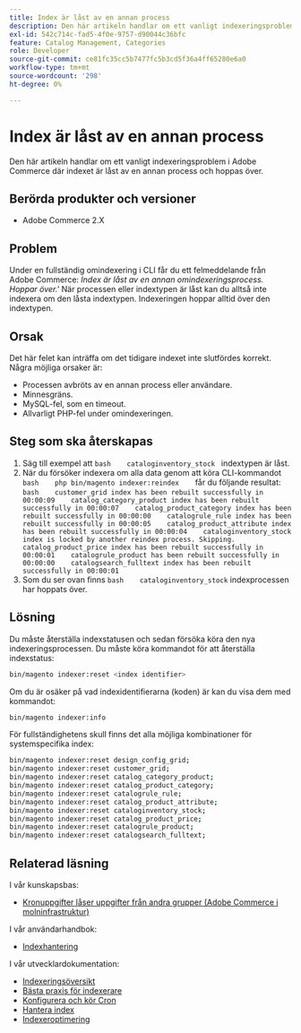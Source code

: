 ```yaml
---
title: Index är låst av en annan process
description: Den här artikeln handlar om ett vanligt indexeringsproblem i Adobe Commerce där indexet är låst av en annan process och hoppas över.
exl-id: 542c714c-fad5-4f0e-9757-d90044c36bfc
feature: Catalog Management, Categories
role: Developer
source-git-commit: ce81fc35cc5b7477fc5b3cd5f36a4ff65280e6a0
workflow-type: tm+mt
source-wordcount: '298'
ht-degree: 0%

---
```


# Index är låst av en annan process

Den här artikeln handlar om ett vanligt indexeringsproblem i Adobe Commerce där indexet är låst av en annan process och hoppas över.

## Berörda produkter och versioner

* Adobe Commerce 2.X

## Problem

Under en fullständig omindexering i CLI får du ett felmeddelande från Adobe Commerce: *Index är låst av en annan omindexeringsprocess. Hoppar över.&#39;* När processen eller indextypen är låst kan du alltså inte indexera om den låsta indextypen. Indexeringen hoppar alltid över den indextypen.

## Orsak

Det här felet kan inträffa om det tidigare indexet inte slutfördes korrekt. Några möjliga orsaker är:

* Processen avbröts av en annan process eller användare.
* Minnesgräns.
* MySQL-fel, som en timeout.
* Allvarligt PHP-fel under omindexeringen.

## Steg som ska återskapas

1. Säg till exempel att    ```bash    cataloginventory_stock ```    indextypen är låst.
1. När du försöker indexera om alla data genom att köra CLI-kommandot    ```bash    php bin/magento indexer:reindex    ```får du följande resultat:    ```bash    customer_grid index has been rebuilt successfully in 00:00:09    catalog_category_product index has been rebuilt successfully in 00:00:07    catalog_product_category index has been rebuilt successfully in 00:00:00    catalogrule_rule index has been rebuilt successfully in 00:00:05    catalog_product_attribute index has been rebuilt successfully in 00:00:04    cataloginventory_stock index is locked by another reindex process. Skipping.    catalog_product_price index has been rebuilt successfully in 00:00:01    catalogrule_product has been rebuilt successfully in 00:00:00    catalogsearch_fulltext index has been rebuilt successfully in 00:00:01    ```
1. Som du ser ovan finns    ```bash    cataloginventory_stock```    indexprocessen har hoppats över.


## Lösning

Du måste återställa indexstatusen och sedan försöka köra den nya indexeringsprocessen. Du måste köra kommandot för att återställa indexstatus:

```bash
bin/magento indexer:reset <index identifier>
```

Om du är osäker på vad indexidentifierarna (koden) är kan du visa dem med kommandot:

```bash
bin/magento indexer:info
```

För fullständighetens skull finns det alla möjliga kombinationer för systemspecifika index:

```bash
bin/magento indexer:reset design_config_grid;
bin/magento indexer:reset customer_grid;
bin/magento indexer:reset catalog_category_product;
bin/magento indexer:reset catalog_product_category;
bin/magento indexer:reset catalogrule_rule;
bin/magento indexer:reset catalog_product_attribute;
bin/magento indexer:reset cataloginventory_stock;
bin/magento indexer:reset catalog_product_price;
bin/magento indexer:reset catalogrule_product;
bin/magento indexer:reset catalogsearch_fulltext;
```


## Relaterad läsning

I vår kunskapsbas:

* [Kronuppgifter låser uppgifter från andra grupper (Adobe Commerce i molninfrastruktur)](/help/troubleshooting/miscellaneous/cron-tasks-lock-tasks-from-other-groups.md)

I vår användarhandbok:

* [Indexhantering](https://docs.magento.com/user-guide/system/index-management.html?itm_source=merchdocs&amp;itm_medium=search_page&amp;itm_campaign=federated_search&amp;itm_term=reindexing)

I vår utvecklardokumentation:

* [Indexeringsöversikt](https://devdocs.magento.com/guides/v2.3/extension-dev-guide/indexing.html)
* [Bästa praxis för indexerare](https://devdocs.magento.com/guides/v2.3/performance-best-practices/configuration.html#indexers)
* [Konfigurera och kör Cron](https://devdocs.magento.com/guides/v2.3/config-guide/cli/config-cli-subcommands-cron.html)
* [Hantera index](https://devdocs.magento.com/guides/v2.3/config-guide/cli/config-cli-subcommands-index.html)
* [Indexeroptimering](https://devdocs.magento.com/guides/v2.3/extension-dev-guide/indexer-batch.html)
